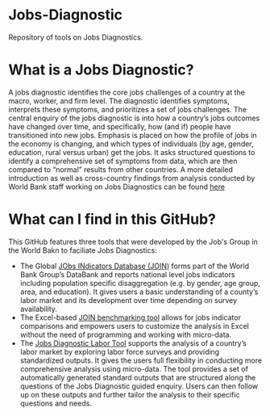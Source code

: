 # Jobs-Diagnostic
Repository of tools on Jobs Diagnostics.

# What is a Jobs Diagnostic? 
A jobs diagnostic identifies the core jobs challenges of a country at the macro, worker, and firm level. The diagnostic identifies symptoms, interprets these symptoms, and prioritizes a set of jobs challenges. The central enquiry of the jobs diagnostic is into how a country’s jobs outcomes have changed over time, and specifically, how (and if) people have transitioned into new jobs. Emphasis is placed on how the profile of jobs in the economy is changing, and which types of individuals (by age, gender, education, rural versus urban) get the jobs. It asks structured questions to identify a comprehensive set of symptoms from data, which are then compared to “normal” results from other countries. A more detailed introduction as well as cross-country findings from analysis conducted by World Bank staff working on Jobs Diagnostics can be found [here](https://openknowledge.worldbank.org/handle/10986/30594)

# What can I find in this GitHub? 
This GitHub features three tools that were developed by the Job's Group in the World Bakn to faciliate Jobs Diagnostics: 
- The Global [JObs INdicators Database (JOIN)](https://github.com/worldbank/Jobs-Diagnostic/tree/main/JObs-INdicators) forms part of the World Bank Group’s DataBank and reports national level jobs indicators including population specific disaggregation (e.g. by gender, age group, area, and education).  It gives users a basic understanding of a county’s labor market and its development over time depending on survey availability.
- The Excel-based [JOIN benchmarking tool](https://github.com/worldbank/Jobs-Diagnostic/tree/main/JObs-INdicators-Tool) allows for jobs indicator comparisons and empowers users to customize the analysis in Excel without the need of programming and working with micro-data. 
- The [Jobs Diagnostic Labor Tool](https://github.com/worldbank/Jobs-Diagnostic/tree/main/Labor-Tool) supports the analysis of a country’s labor market by exploring labor force surveys and providing standardized outputs. It gives the users full flexibility in conducting more comprehensive analysis using micro-data. The tool provides a set of automatically generated standard outputs that are structured along the questions of the Jobs Diagnostic guided enquiry. Users can then follow up on these outputs and further tailor the analysis to their specific questions and needs. 
